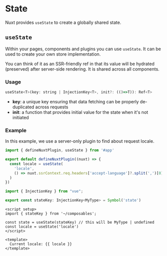 # State

Nuxt provides `useState` to create a globally shared state.

## `useState`

Within your pages, components and plugins you can use `useState`. It can be used to create your own store implementation.

You can think of it as an SSR-friendly ref in that its value will be hydrated (preserved) after server-side rendering. It is shared across all components.

### Usage

```js
useState<T>(key: string | InjectionKey<T>, init?: (()=>T)): Ref<T>
```

* **key**: a unique key ensuring that data fetching can be properly de-duplicated across requests
* **init**: a function that provides initial value for the state when it's not initiated

### Example

In this example, we use a server-only plugin to find about request locale.

```ts [plugins/locale.server.ts]
import { defineNuxtPlugin, useState } from '#app'

export default defineNuxtPlugin((nuxt) => {
  const locale = useState(
    'locale',
    () => nuxt.ssrContext.req.headers['accept-language']?.split(',')[0]
  )
})
```

```ts [composables/index.ts]
import { InjectionKey } from "vue";

export const stateKey: InjectionKey<MyType> = Symbol('state')
```

```vue
<script setup>
import { stateKey } from '~/composables';

const state = useState(stateKey) // this will be MyType | undefined
const locale = useState('locale')
</script>

<template>
  Current locale: {{ locale }}
</template>
```
